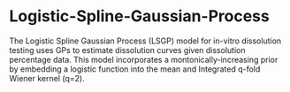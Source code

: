 # Logistic-Spline-Gaussian-Process

The Logistic Spline Gaussian Process (LSGP) model for in-vitro dissolution testing uses GPs to estimate dissolution curves given 
dissolution percentage data. This model incorporates a montonically-increasing prior by embedding a logistic function into the mean and Integrated q-fold Wiener kernel (q=2). 